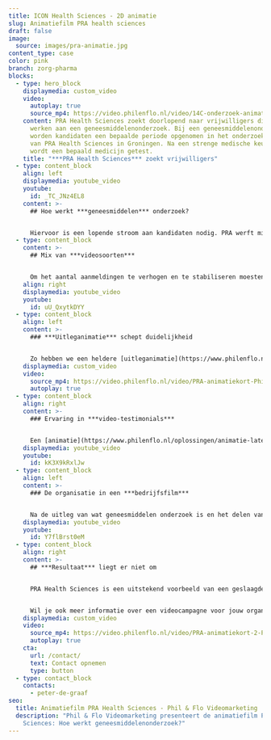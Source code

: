 ```yaml
---
title: ICON Health Sciences - 2D animatie
slug: Animatiefilm PRA health sciences
draft: false
image:
  source: images/pra-animatie.jpg
content_type: case
color: pink
branch: zorg-pharma
blocks:
  - type: hero_block
    displaymedia: custom_video
    video:
      autoplay: true
      source_mp4: https://video.philenflo.nl/video/14C-onderzoek-animatie-Phil-en-Flo-website-source.mp4
    content: PRA Health Sciences zoekt doorlopend naar vrijwilligers die mee willen
      werken aan een geneesmiddelenonderzoek. Bij een geneesmiddelenonderzoek
      worden kandidaten een bepaalde periode opgenomen in het onderzoekscentrum
      van PRA Health Sciences in Groningen. Na een strenge medische keuring
      wordt een bepaald medicijn getest.
    title: "***PRA Health Sciences*** zoekt vrijwilligers"
  - type: content_block
    align: left
    displaymedia: youtube_video
    youtube:
      id: _TC_JNz4EL8
    content: >-
      ## Hoe werkt ***geneesmiddelen*** onderzoek?


      Hiervoor is een lopende stroom aan kandidaten nodig. PRA werft middels een always-on campaign en hen viel op dat er rond de zomerperiode een forse dip in het aantal aanmeldingen zat. Naast het feit dat kandidaten gedurende de zomerperiode vaak andere dingen te doen hebben, is het door middel van enquêtes en onderzoek duidelijk geworden dat men geneesmiddelenonderzoek vaak “eng” vindt. Het is niet 100% duidelijk wat een onderzoek inhoudt en of het wel of niet gevaarlijk is.
  - type: content_block
    content: >-
      ## Mix van ***videosoorten***


      Om het aantal aanmeldingen te verhogen en te stabiliseren moesten er cases, ervaringen en toelichting op geneesmiddelenonderzoek gepresenteerd worden aan toekomstige vrijwilligers. Om dit te realiseren hebben we in het voortraject van de kandidaat duidelijkheid geschept door de inzet van een passende mix van videosoorten.
    align: right
    displaymedia: youtube_video
    youtube:
      id: uU_QxytkDYY
  - type: content_block
    align: left
    content: >-
      ### ***Uitleganimatie*** schept duidelijkheid


      Zo hebben we een heldere [uitleganimatie](https://www.philenflo.nl/uitleganimatie-laten-maken/) opgeleverd waarin we binnen 59 seconden duidelijk maken wat geneesmiddelenonderzoek is en hoe PRA te werk gaat. Van ontvangst tot het verlaten van de faciliteiten.
    displaymedia: custom_video
    video:
      source_mp4: https://video.philenflo.nl/video/PRA-animatiekort-Phil-en-Flo-website-source.mp4
      autoplay: true
  - type: content_block
    align: right
    content: >-
      ### Ervaring in ***video-testimonials***


      Een [animatie](https://www.philenflo.nl/oplossingen/animatie-laten-maken/) is echter niet voldoende om alle vraagstukken van een potentiële vrijwilliger te beantwoorden. Daarom zijn aanvullend [video-testimonials](https://www.philenflo.nl/video-testimonial/) gefilmd. In drie testimonials vertellen echte kandidaten in beeld over hun beweegredenen om deel te nemen aan een onderzoek. Daarnaast lichten zij toe hoe ze de tijd in het onderzoekscentrum hebben ervaren. ‘Een kijkje in de keuken’ waarbij de strikte richtlijnen en regels in het kader van veiligheid een belangrijk onderwerp van de video’s zijn.
    displaymedia: youtube_video
    youtube:
      id: kK3X9kRxlJw
  - type: content_block
    align: left
    content: >-
      ### De organisatie in een ***bedrijfsfilm***


      Na de uitleg van wat geneesmiddelen onderzoek is en het delen van ervaringen is het natuurlijk belangrijk om te weten met wat voor organisatie de kandidaat in aanraking komt. Een [bedrijfsfilm](https://www.philenflo.nl/bedrijfsfilm-laten-maken/) die deze informatie verschaft kan om deze reden niet ontbreken. Sterker nog, deze film is zelfs essentieel. Je doet namelijk geen zaken met een bedrijf waar je geen vertrouwen in hebt. Zeker niet als het om je gezondheid gaat!
    displaymedia: youtube_video
    youtube:
      id: Y7flBrst0eM
  - type: content_block
    align: right
    content: >-
      ## ***Resultaat*** liegt er niet om


      PRA Health Sciences is een uitstekend voorbeeld van een geslaagde videocampagne. Het denkwerk voorafgaand aan de filmopnames en animeerwerk in combinatie met het goed online wegzetten op YouTube heeft geresulteerd tot een verdubbeling in het aantal aanmeldingen. Met name de uitleganimatie doet haar werk uitstekend met inmiddels meer dan 1 miljoen weergaven. Kijk voor alle videoresultaten eens naar het compleet ingerichte [YouTube kanaal van PRA Health Sciences](https://www.youtube.com/user/vrijwilligerPRA).


      Wil je ook meer informatie over een videocampagne voor jouw organisatie? Neem contact op of bel onze adviseurs 085 273 8331
    displaymedia: custom_video
    video:
      source_mp4: https://video.philenflo.nl/video/PRA-animatiekort-2-Phil-en-Flo-website-source.mp4
      autoplay: true
    cta:
      url: /contact/
      text: Contact opnemen
      type: button
  - type: contact_block
    contacts:
      - peter-de-graaf
seo:
  title: Animatiefilm PRA Health Sciences - Phil & Flo Videomarketing
  description: "Phil & Flo Videomarketing presenteert de animatiefilm PRA Health
    Sciences: Hoe werkt geneesmiddelenonderzoek?"
---
```

